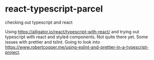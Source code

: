 # react-typescript-parcel

checking out typescript and react

Using https://alligator.io/react/typescript-with-react/ and trying out typescript with react and styled components. Not quite there yet. Some issues with prettier and tslint. Going to look into https://www.robertcooper.me/using-eslint-and-prettier-in-a-typescript-project.
